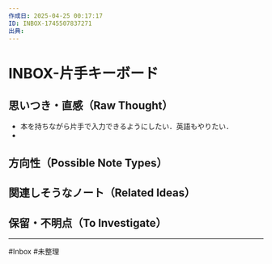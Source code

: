 ```yaml
---
作成日: 2025-04-25 00:17:17
ID: INBOX-1745507837271
出典:
---
```


# INBOX-片手キーボード

## 思いつき・直感（Raw Thought）

- 本を持ちながら片手で入力できるようにしたい．英語もやりたい．
- 

## 方向性（Possible Note Types）



## 関連しそうなノート（Related Ideas）



## 保留・不明点（To Investigate）



---
#Inbox #未整理